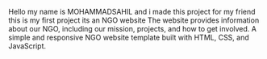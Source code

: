 Hello my name is MOHAMMADSAHIL 
and i made this project for my friend 
this is my first project
its an NGO website
The website provides information about our NGO, including our mission, projects, and how to get involved.
A simple and responsive NGO website template built with HTML, CSS, and JavaScript.
